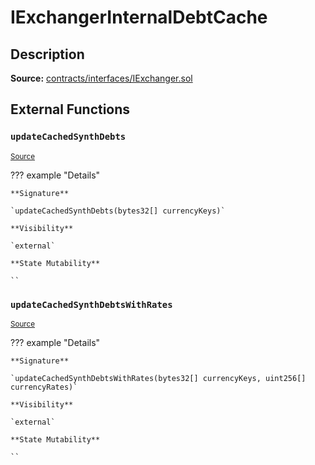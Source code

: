 # IExchangerInternalDebtCache

## Description

**Source:** [contracts/interfaces/IExchanger.sol](https://github.com/Synthetixio/synthetix/tree/v2.87.0-alpha/contracts/interfaces/IExchanger.sol)

## External Functions

### `updateCachedSynthDebts`

<sub>[Source](https://github.com/Synthetixio/synthetix/tree/v2.87.0-alpha/contracts/interfaces/IExchanger.sol#L153)</sub>

??? example "Details"

    **Signature**

    `updateCachedSynthDebts(bytes32[] currencyKeys)`

    **Visibility**

    `external`

    **State Mutability**

    ``

### `updateCachedSynthDebtsWithRates`

<sub>[Source](https://github.com/Synthetixio/synthetix/tree/v2.87.0-alpha/contracts/interfaces/IExchanger.sol#L151)</sub>

??? example "Details"

    **Signature**

    `updateCachedSynthDebtsWithRates(bytes32[] currencyKeys, uint256[] currencyRates)`

    **Visibility**

    `external`

    **State Mutability**

    ``
